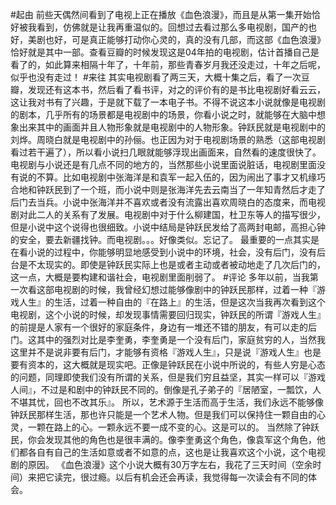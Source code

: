 #起由
前些天偶然间看到了电视上正在播放《血色浪漫》，而且是从第一集开始恰好被我看到，仿佛就是让我再重温似的。回想过去看过那么多电视剧，国产的也好，美剧也好，可是真正能够打动你心灵的，真的没有几部，而这部《血色浪漫》恰好就是其中一部。查看豆瓣的时候发现这是04年拍的电视剧，估计首播自己是看了的，如此算来相隔十年了，十年前，那些青春岁月我还没走过，十年之后呢，似乎也没有走过！
#来往
其实电视剧看了两三天，大概十集之后，看了一次豆瓣，发现还有这本书，然后看了看书评，对之的评价有的是书比电视剧好看云云，这让我对书有了兴趣，于是就下载了一本电子书。不得不说这本小说就像是电视剧的剧本，几乎所有的场景都是电视剧中的场景，你看小说之时，就能够在大脑中想象出来其中的画面并且人物形象就是电视剧中的人物形象。钟跃民就是电视剧中的刘烨。周晓白就是电视剧中的孙俪。也正因为对于电视剧场景的熟悉（这部电视剧看过若干遍了），所以看小说扫几眼就能够浮现出画面来，自然看的速度很快了。
电视剧与小说还是有几点不同的地方的，当然那些小说里面说脏话，电视剧里面没有说的不算。比如电视剧中张海洋是和袁军一起入伍的，因为闹出了事才又机缘巧合地和钟跃民到了一个班，而小说中则是张海洋先去云南当了一年知青然后才走了后门去当兵。小说中张海洋并不喜欢或者没有流露出喜欢周晓白的态度来，而电视剧对此二人的关系有了发展。电视剧中对于什么柳建国，杜卫东等人的描写很少，但是小说中这个说得也很细致。小说中结局是钟跃民发给了高两封电邮，高担心钟的安全，要去新疆找钟。而电视剧。。。好像类似。忘记了。
最重要的一点其实是在看小说的过程中，你能够明显地感受到小说中的环境，社会，没有后门，没有后台是不太现实的。即使是钟跃民实际上也是或者主动或者被动地走了几次后门的，这一点，大概是要构建和谐社会，电视剧里面削弱了。
#评论
多年以前，当我第一次看这部电视剧的时候，我曾经幻想过能够像剧中的钟跃民那样，过着一种『游戏人生』的生活，过着一种自由的『在路上』的生活，但是这次当我再次看到这个电视剧，这个小说的时候，却发现事情需要回归现实，钟跃民的所谓『游戏人生』的前提是人家有一个很好的家庭条件，身边有一堆还不错的朋友，有可以走的后门。这其中的强烈对比是李奎勇，李奎勇是一个没有后门，家庭贫穷的人，当然我这里并不是说非要有后门，才能够有资格『游戏人生』，只是说『游戏人生』也是要有资本的，这大概就是现实吧。正像是钟跃民在小说中所说的，有些人穷是心态的问题，同理即使我们没有所谓的关系，但是我们穷且益坚，其实一样可以『游戏人间』，不过是和剧中的钟跃民不同的。倒像是孔子弟子的『居陋室，一瓢饮，人不堪其忧，回也不改其乐』。
所以，艺术源于生活而高于生活，我们永远不能够像钟跃民那样生活，那也许只能是一个艺术人物。但是我们可以保持住一颗自由的心灵，一颗在路上的心。一颗永远不要一成不变的心。这是可以的。
当然除了钟跃民，你会发现其他的角色也是很丰满的。像李奎勇这个角色，像袁军这个角色，他们都各自有自己的生活如意或者不如意的点，这也是让我喜欢这个小说，这个电视剧的原因。
《血色浪漫》这个小说大概有30万字左右，我花了三天时间（空余时间）来把它读完，很过瘾。以后有机会还会再读，我觉得每一次读会有不同的体会。

